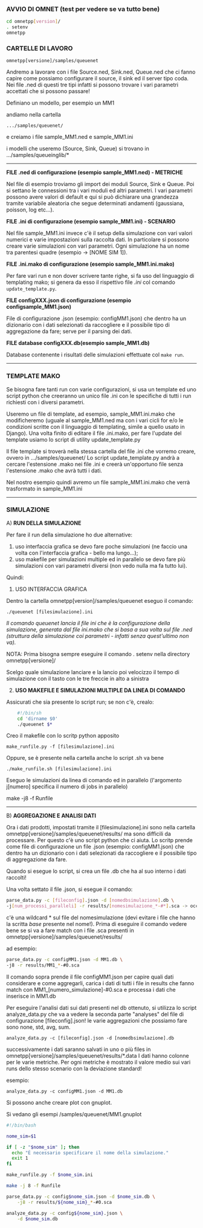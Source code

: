 ### AVVIO DI OMNET (test per vedere se va tutto bene)
```bash
cd omnetpp[version]/
. setenv
omnetpp
```

### CARTELLE DI LAVORO

`omnetpp[versione]/samples/queuenet`

Andremo a lavorare con i file Source.ned, Sink.ned, Queue.ned che ci fanno capire come possiamo configurare il source, il sink
ed il server tipo coda.
Nei file .ned di questi tre tipi infatti si possono trovare i vari parametri accettati che si possono passare!

Definiano un modello, per esempio un MM1

andiamo nella cartella

`.../samples/queuenet/`

e creiamo i file sample_MM1.ned e sample_MM1.ini

i modelli che useremo (Source, Sink, Queue) si trovano in .../samples/queueinglib/*

------------

**FILE .ned di configurazione (esempio sample_MM1.ned) - METRICHE**

Nel file di esempio troviamo gli import dei moduli Source, Sink e Queue.
Poi si settano le connessioni tra i vari moduli ed altri parametri.
I vari parametri possono avere valori di default e qui si può dichiarare una grandezza tramite variabile aleatoria che segue determinati andamenti (gaussiana, poisson, log etc...).

**FILE .ini di configurazione (esempio sample_MM1.ini) - SCENARIO**

Nel file sample_MM1.ini invece c'è il setup della simulazione con vari valori numerici e varie impostazioni sulla raccolta dati.
In particolare si possono creare varie simulazioni con vari parametri. 
Ogni simulazione ha un nome tra parentesi quadre (esempio -> [NOME SIM 1]).

**FILE .ini.mako di configurazione (esempio sample_MM1.ini.mako)**

Per fare vari run e non dover scrivere tante righe, si fa uso del linguaggio di templating mako; si genera da esso il rispettivo file *.ini* col comando `update_template.py`.

**FILE configXXX.json di configurazione (esempio configsample_MM1.json)**

File di configurazione .json (esempio: configMM1.json) che dentro ha un dizionario con i dati selezionati da raccogliere e il possibile tipo di aggregazione da fare; serve per il parsing dei dati.

**FILE database configXXX.db(esempio sample_MM1.db)**

Database contenente i risultati delle simulazioni effettuate col `make run`.


------------

### TEMPLATE MAKO

Se bisogna fare tanti run con varie configurazioni, si usa un template ed uno script python che creeranno un unico file .ini con le specifiche di tutti i run richiesti con i diversi parametri.

Useremo un file di template, ad esempio, sample_MM1.ini.mako che modificheremo (uguale al sample_MM1.ned ma con i vari cicli for e/o le condizioni scritte con il linguaggio di templating, simile a quello usato in Django).
Una volta finito di editare il file .ini.mako, per fare l'update del template usiamo lo script di utility update_template.py

Il file template si troverà nella stessa cartella del file .ini che vorremo creare, ovvero in .../samples/queuenet/
Lo script update_template.py andrà a cercare l'estensione .mako nei file .ini e creerà un'opportuno file senza l'estensione .mako che avrà tutti i dati.

Nel nostro esempio quindi avremo un file sample_MM1.ini.mako che verrà trasformato in sample_MM1.ini

------------

### SIMULAZIONE
A) **RUN DELLA SIMULAZIONE**

Per fare il run della simulazione ho due alternative:

1) uso interfaccia grafica se devo fare poche simulazioni (ne faccio una volta con l'interfaccia grafica - bello ma lungo...);
2) uso makefile per simulazioni multiple ed in parallelo se devo fare più simulazioni con vari parametri diversi (non vedo nulla ma fa tutto lui).

Quindi:
1) USO INTERFACCIA GRAFICA

Dentro la cartella omnetpp[version]/samples/queuenet eseguo il comando:

`./queuenet [filesimulazione].ini`

*Il comando queuenet lancia il file ini che è la configurazione della simulazione, generata dal file ini.mako che si basa a sua volta sul file .ned (struttura della simulazione coi parametri - infatti senza quest'ultimo non va).*

NOTA: Prima bisogna sempre eseguire il comando . setenv nella directory omnetpp[versione]/

Scelgo quale simulazione lanciare e la lancio poi velocizzo il tempo di simulazione con il tasto con le tre freccie in alto a sinistra

2) **USO MAKEFILE E SIMULAZIONI MULTIPLE DA LINEA DI COMANDO**

Assicurati che sia presente lo script run; se non c'è, crealo:
```bash
    #!/bin/sh
    cd 'dirname $0'
    ./queuenet $*
```
Creo il makefile con lo scritp python apposito

`make_runfile.py -f [filesimulazione].ini`

Oppure, se è presente nella cartella anche lo script .sh va bene

`./make_runfile.sh [filesimulazione].ini`

Eseguo le simulazioni da linea di comando ed in parallelo (l'argomento j[numero] specifica il numero di jobs in parallelo)

make -j8 -f Runfile

------------

B) **AGGREGAZIONE E ANALISI DATI**

Ora i dati prodotti, impostati tramite il [filesimulazione].ini sono nella cartella  omnetpp[versione]/samples/queuenet/results/
ma sono difficili da processare.
Per questo c'è uno script python che ci aiuta.
Lo scritp prende come file di configurazione un file .json (esempio: configMM1.json) che dentro ha un dizionario con i dati selezionati da raccogliere e il possibile tipo di aggregazione da fare.

Quando si esegue lo script, si crea un file .db che ha al suo interno i dati raccolti!

Una volta settato il file .json, si esegue il comando:

```bash
parse_data.py -c [fileconfig].json -d [nomedbsimulazione].db \
-j[num_processi_paralleli] -r results/[nomesimulazione_*-#*].sca -> occhio qui, deve fare match solo con i run non base altrimenti lo script da un errore out of range!
```
c'è una wildcard * sul file del nomesimulazione (devi evitare i file che hanno la scritta *base* presente nel nome!). 
Prima di eseguire il comando vedere bene se si va a fare match con i file .sca presenti in omnetpp[versione]/samples/queuenet/results/

ad esempio:
```bash
parse_data.py -c configMM1.json -d MM1.db \
-j8 -r results/MM1_*-#0.sca
```
Il comando sopra prende il file configMM1.json per capire quali dati considerare e come aggregarli, carica i dati di tutti i file in results che fanno match con MM1_[numero_simulazione]-#0.sca e processa i dati che inserisce in MM1.db


Per eseguire l'analisi dati sui dati presenti nel db ottenuto, si utilizza lo script analyze_data.py che va a vedere la seconda parte "analyses" del file di configurazione [fileconfig].json!
le varie aggregazioni che possiamo fare sono none, std, avg, sum.

`analyze_data.py -c [fileconfig].json -d [nomedbsimulazione].db`

successivamente i dati saranno salvati in uno o più files in omnetpp[versione]/samples/queuenet/results/*.data
I dati hanno colonne per le varie metriche.
Per ogni metriche è mostrato il valore medio sui vari runs dello stesso scenario con la deviazione standard!

esempio: 

`analyze_data.py -c configMM1.json -d MM1.db`


Si possono anche creare plot con gnuplot.

Si vedano gli esempi /samples/queuenet/MM1.gnuplot


```bash
#!/bin/bash

nome_sim=$1

if [ -z "$nome_sim" ]; then
  echo "È necessario specificare il nome della simulazione."
  exit 1
fi

make_runfile.py -f $nome_sim.ini

make -j 8 -f Runfile

parse_data.py -c config$nome_sim.json -d $nome_sim.db \
    -j8 -r results/${nome_sim}_*-#0.sca

analyze_data.py -c config${nome_sim}.json \
    -d $nome_sim.db
```